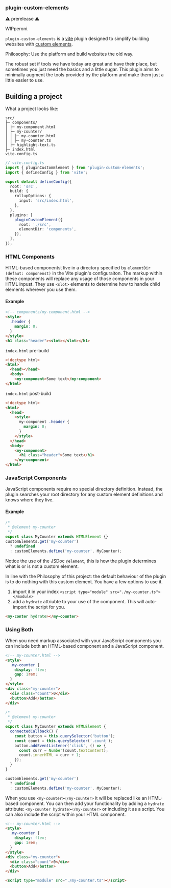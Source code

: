 ### plugin-custom-elements

⚠️ prerelease ⚠️

WIPperoni.

`plugin-custom-elements` is a [vite](https://vitejs.dev) plugin designed to simplify building websites with [custom elements](https://developer.mozilla.org/en-US/docs/Web/API/Web_components/Using_custom_elements).

Philosophy:
Use the platform and build websites the old way.

The robust set if tools we have today are great and have their place, but sometimes you just need the basics and a little sugar. This plugin aims to minimally augment the tools provided by the platform and make them just a little easier to use.

## Building a project

What a project looks like:

```
src/
├─ components/
│ ├─ my-component.html
│ ├─ my-counter/
│ │ ├─ my-counter.html
│ │ ├─ my-counter.ts
│ ├─ highlight-text.ts
├─ index.html
vite.config.ts
```

```ts
// vite.config.ts
import { pluginCustomElement } from 'plugin-custom-elements';
import { defineConfig } from 'vite';

export default defineConfig({
  root: 'src',
  build: {
    rollupOptions: {
      input: 'src/index.html',
    },
  },
  plugins: [
    pluginCustomElement({
      root: './src',
      elementDir: 'components',
    }),
  ],
});
```

### HTML Components

HTML-based componentst live in a directory specified by `elementDir (defaut: componenst)` in the Vite plugin's configuraiton. The markup within these components will replace any usage of those components in your HTML inpust. They use `<slot>` elements to determine how to handle child elements wherever you use them.

#### Example

```html
<!-- components/my-component.html -->
<style>
  .header {
    margin: 0;
  }
</style>
<h1 class="header"><slot></slot></h1>
```

`index.html` pre-build

```html
<!doctype html>
<html>
  <head></head>
  <body>
    <my-component>Some text</my-component>
</html>
```

`index.html` post-build

```html
<!doctype html>
<html>
  <head>
    <style>
      my-component .header {
        margin: 0;
      }
    </style>
  </head>
  <body>
    <my-component>
      <h1 class="header">Some text</h1>
    </my-component>
</html>
```

### JavaScript Components

JavaScript components require no special directory definition. Instead, the plugin searches your root directory for any custom element definitions and knows where they live.

#### Example

```typescript
/*
 * @element my-counter
 */
export class MyCounter extends HTMLElement {}
customElements.get('my-counter')
  ? undefined
  : customElements.define('my-counter', MyCounter);
```

Notice the use of the JSDoc `@element`, this is how the plugin determines what is or is not a custom element.

In line with the Philosophy of this project: the default behaviour of the plugin is to do nothing with this custom element. You have a few options to use it.

1. import it in your index `<script type="module" src="./my-counter.ts"></module>`
2. add a `hydrate` attriubte to your use of the component. This will auto-import the script for you.

```html
<my-conter hydrate></my-counter>
```

### Using Both

When you need markup associated with your JavaScript components you can include both an HTML-based component and a JavaScript component.

```html
<!-- my-counter.html -->
<style>
  .my-counter {
    display: flex;
    gap: 1rem;
  }
</style>
<div class="my-counter">
  <div class="count">0</div>
  <button>Add</button>
</div>
```

```typescript
/*
 * @element my-counter
 */
export class MyCounter extends HTMLElement {
  connectedCallback() {
    const button = this.querySelector('button');
    const count = this.querySelector('.count');
    button.addEventListener('click', () => {
      const curr = Number(count.textContent);
      count.innerHTML = curr + 1;
    });
  }
}

customElements.get('my-counter')
  ? undefined
  : customElements.define('my-counter', MyCounter);
```

When you use `<my-counter></my-counter>` it will be replaced like an HTML-based component. You can then add your functionality by adding a `hydrate` attribute: `<my-counter hydrate></my-counter>` or including it as a script. You can also include the script within your HTML component.

```html
<!-- my-counter.html -->
<style>
  .my-counter {
    display: flex;
    gap: 1rem;
  }
</style>
<div class="my-counter">
  <div class="count">0</div>
  <button>Add</button>
</div>

<script type="module" src="./my-counter.ts"></script>
```

